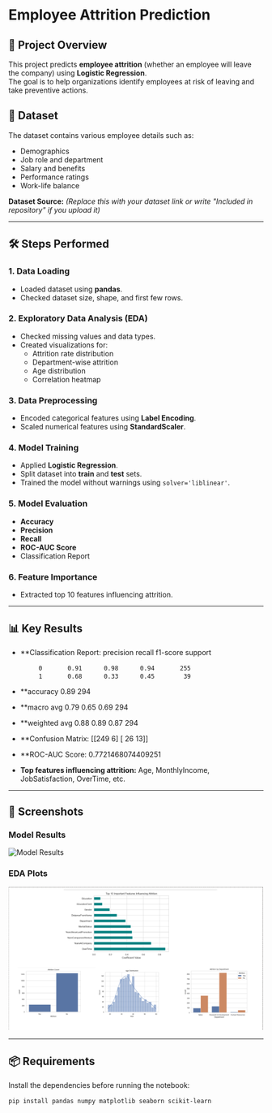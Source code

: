 # Employee Attrition Prediction

## 📌 Project Overview
This project predicts **employee attrition** (whether an employee will leave the company) using **Logistic Regression**.  
The goal is to help organizations identify employees at risk of leaving and take preventive actions.

## 📂 Dataset
The dataset contains various employee details such as:
- Demographics
- Job role and department
- Salary and benefits
- Performance ratings
- Work-life balance

**Dataset Source:** *(Replace this with your dataset link or write "Included in repository" if you upload it)*

---

## 🛠 Steps Performed

### 1. Data Loading
- Loaded dataset using **pandas**.
- Checked dataset size, shape, and first few rows.

### 2. Exploratory Data Analysis (EDA)
- Checked missing values and data types.
- Created visualizations for:
  - Attrition rate distribution
  - Department-wise attrition
  - Age distribution
  - Correlation heatmap

### 3. Data Preprocessing
- Encoded categorical features using **Label Encoding**.
- Scaled numerical features using **StandardScaler**.

### 4. Model Training
- Applied **Logistic Regression**.
- Split dataset into **train** and **test** sets.
- Trained the model without warnings using `solver='liblinear'`.

### 5. Model Evaluation
- **Accuracy**
- **Precision**
- **Recall**
- **ROC-AUC Score**
- Classification Report

### 6. Feature Importance
- Extracted top 10 features influencing attrition.

---

## 📊 Key Results

- **Classification Report:
               precision    recall  f1-score   support

           0       0.91      0.98      0.94       255
           1       0.68      0.33      0.45        39

- **accuracy                           0.89       294
- **macro avg      0.79      0.65      0.69       294
- **weighted avg   0.88      0.89      0.87       294


- **Confusion Matrix:
 [[249   6]
 [ 26  13]]

- **ROC-AUC Score: 0.7721468074409251

- **Top features influencing attrition:** Age, MonthlyIncome, JobSatisfaction, OverTime, etc.

---

## 📸 Screenshots

### Model Results
![Model Results](Results.png)

### EDA Plots
![EDA Plots](eda_plot.png)

---

## 📦 Requirements
Install the dependencies before running the notebook:
```bash
pip install pandas numpy matplotlib seaborn scikit-learn





